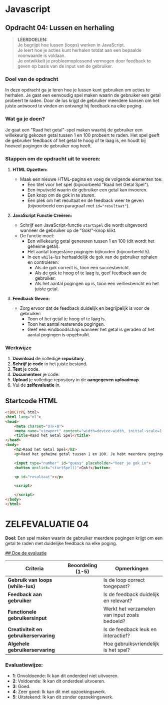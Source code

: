 # Javascript
## Opdracht 04: Lussen en herhaling
> **LEERDOELEN:**  
> Je begrijpt hoe lussen (loops) werken in JavaScript.  
> Je leert hoe je acties kunt herhalen totdat aan een bepaalde voorwaarde is voldaan.  
> Je ontwikkelt je probleemoplossend vermogen door feedback te geven op basis van de input van de gebruiker.

### Doel van de opdracht
In deze opdracht ga je leren hoe je lussen kunt gebruiken om acties te herhalen. Je gaat een eenvoudig spel maken waarin de gebruiker een getal probeert te raden. Door de lus krijgt de gebruiker meerdere kansen om het juiste antwoord te vinden en ontvangt hij feedback na elke poging.

### Wat ga je doen?
Je gaat een "Raad het getal"-spel maken waarbij de gebruiker een willekeurig gekozen getal tussen 1 en 100 probeert te raden. Het spel geeft de gebruiker feedback of het getal te hoog of te laag is, en houdt bij hoeveel pogingen de gebruiker nog heeft.

### Stappen om de opdracht uit te voeren:

1. **HTML Opzetten:**
   - Maak een nieuwe HTML-pagina en voeg de volgende elementen toe:
     - Een titel voor het spel (bijvoorbeeld "Raad het Getal Spel").
     - Een inputveld waarin de gebruiker een getal kan invoeren.
     - Een knop om de gok in te sturen.
     - Een plek om het resultaat en de feedback weer te geven (bijvoorbeeld een paragraaf met `id="resultaat"`).

2. **JavaScript Functie Creëren:**
   - Schrijf een JavaScript-functie `startSpel` die wordt uitgevoerd wanneer de gebruiker op de "Gok!"-knop klikt.
   - De functie moet:
     - Een willekeurig getal genereren tussen 1 en 100 (dit wordt het geheime getal).
     - Het aantal toegestane pogingen bijhouden (bijvoorbeeld 5).
     - In een `while`-lus herhaaldelijk de gok van de gebruiker ophalen en controleren:
       - Als de gok correct is, toon een succesbericht.
       - Als de gok te hoog of te laag is, geef feedback aan de gebruiker.
       - Als het aantal pogingen op is, toon een verliesbericht en het juiste getal.

3. **Feedback Geven:**
   - Zorg ervoor dat de feedback duidelijk en begrijpelijk is voor de gebruiker:
     - Toon of het getal te hoog of te laag is.
     - Toon het aantal resterende pogingen.
     - Geef een eindboodschap wanneer het getal is geraden of het aantal pogingen is opgebruikt.

### Werkwijze
1. **Download** de volledige **repository**.
2. **Schrijf je code** in het juiste bestand.
3. **Test** je code.
4. **Documenteer** je code.
5. **Upload** je volledige repository in de **aangegeven uploadmap**.
6. Vul de **zelfevaluatie** in.

## Startcode HTML

```html
<!DOCTYPE html>
<html lang="nl">
<head>
    <meta charset="UTF-8">
    <meta name="viewport" content="width=device-width, initial-scale=1.0">
    <title>Raad het Getal Spel</title>
</head>
<body>
    <h2>Raad het Getal Spel</h2>
    <p>Raad het geheime getal tussen 1 en 100. Je hebt meerdere pogingen!</p>

    <input type="number" id="guess" placeholder="Voer je gok in">
    <button onclick="startSpel()">Gok!</button>

    <p id="resultaat"></p>

    <script>

    </script>
</body>
</html>
```
# ZELFEVALUATIE 04
**Doel:** Een spel maken waarin de gebruiker meerdere pogingen krijgt om een getal te raden met duidelijke feedback na elke poging.

[## Doe de evaluatie](https://www.bookwidgets.com/play/lNqsk3Do-iQAECkl7tgAAA/8F5EC87/javascript-zelf?teacher_id=5497162193436672)

| **Criteria**                            | **Beoordeling (1-5)** | **Opmerkingen**                         |
|-----------------------------------------|-----------------------|-----------------------------------------|
| **Gebruik van loops (while-lus)**       |                       | Is de loop correct toegepast?           |
| **Feedback aan gebruiker**              |                       | Is de feedback duidelijk en relevant?   |
| **Functionele gebruikersinput**         |                       | Werkt het verzamelen van input zoals bedoeld? |
| **Creativiteit en gebruikerservaring**  |                       | Is de feedback leuk en interactief?     |
| **Algehele gebruikerservaring**         |                       | Hoe gebruiksvriendelijk is het spel?    |

### Evaluatiewijze:
- **1**: Onvoldoende: Ik kan dit onderdeel niet uitvoeren.
- **2**: Voldoende: Ik kan dit onderdeel uitvoeren.
- **3**: Goed.
- **4**: Zeer goed: Ik kan dit met opzoekingswerk.
- **5**: Uitstekend: Ik kan dit zonder opzoekingswerk.
